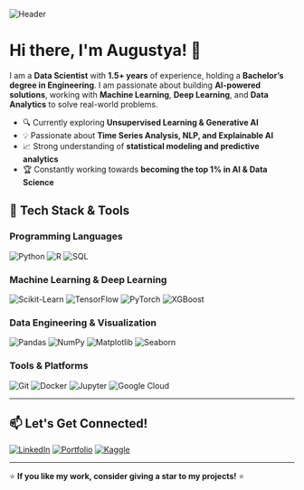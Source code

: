 ![Header](https://raw.githubusercontent.com/<your-username>/assets/main/github-banner.png)

# Hi there, I'm Augustya! 👋

I am a **Data Scientist** with **1.5+ years** of experience, holding a **Bachelor’s degree in Engineering**. I am passionate about building **AI-powered solutions**, working with **Machine Learning**, **Deep Learning**, and **Data Analytics** to solve real-world problems.

- 🔍 Currently exploring **Unsupervised Learning & Generative AI**
- 💡 Passionate about **Time Series Analysis, NLP, and Explainable AI**
- 📈 Strong understanding of **statistical modeling and predictive analytics**
- 🏆 Constantly working towards **becoming the top 1% in AI & Data Science**

## 🚀 Tech Stack & Tools

### Programming Languages
![Python](https://img.shields.io/badge/Python-3776AB?style=for-the-badge&logo=python&logoColor=white)
![R](https://img.shields.io/badge/R-276DC3?style=for-the-badge&logo=r&logoColor=white)
![SQL](https://img.shields.io/badge/SQL-4479A1?style=for-the-badge&logo=mysql&logoColor=white)

### Machine Learning & Deep Learning
![Scikit-Learn](https://img.shields.io/badge/Scikit--Learn-F7931E?style=for-the-badge&logo=scikit-learn&logoColor=white)
![TensorFlow](https://img.shields.io/badge/TensorFlow-FF6F00?style=for-the-badge&logo=tensorflow&logoColor=white)
![PyTorch](https://img.shields.io/badge/PyTorch-EE4C2C?style=for-the-badge&logo=pytorch&logoColor=white)
![XGBoost](https://img.shields.io/badge/XGBoost-FF6600?style=for-the-badge&logo=xgboost&logoColor=white)

### Data Engineering & Visualization
![Pandas](https://img.shields.io/badge/Pandas-150458?style=for-the-badge&logo=pandas&logoColor=white)
![NumPy](https://img.shields.io/badge/NumPy-013243?style=for-the-badge&logo=numpy&logoColor=white)
![Matplotlib](https://img.shields.io/badge/Matplotlib-11557C?style=for-the-badge&logo=matplotlib&logoColor=white)
![Seaborn](https://img.shields.io/badge/Seaborn-0099CC?style=for-the-badge&logo=seaborn&logoColor=white)

### Tools & Platforms
![Git](https://img.shields.io/badge/Git-F05032?style=for-the-badge&logo=git&logoColor=white)
![Docker](https://img.shields.io/badge/Docker-2496ED?style=for-the-badge&logo=docker&logoColor=white)
![Jupyter](https://img.shields.io/badge/Jupyter-F37626?style=for-the-badge&logo=jupyter&logoColor=white)
![Google Cloud](https://img.shields.io/badge/GCP-4285F4?style=for-the-badge&logo=googlecloud&logoColor=white)

---

## 📫 Let's Get Connected!

[![LinkedIn](https://img.shields.io/badge/LinkedIn-0A66C2?style=for-the-badge&logo=linkedin&logoColor=white)](https://www.linkedin.com/in/kumaraugustya/)
[![Portfolio](https://img.shields.io/badge/Portfolio-FF5722?style=for-the-badge&logo=google-chrome&logoColor=white)](https://your-portfolio-link.com/)
[![Kaggle](https://img.shields.io/badge/Kaggle-20BEFF?style=for-the-badge&logo=kaggle&logoColor=white)](https://www.kaggle.com/<your-kaggle>/)

---

⭐ **If you like my work, consider giving a star to my projects!** ⭐

